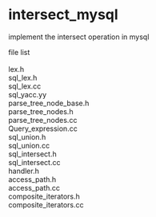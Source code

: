 # intersect_mysql
implement the intersect operation in mysql

file list<br>
<br>
lex.h<br>
sql_lex.h<br>
sql_lex.cc<br>
sql_yacc.yy<br>
parse_tree_node_base.h<br>
parse_tree_nodes.h<br>
parse_tree_nodes.cc<br>
Query_expression.cc<br>
sql_union.h<br>
sql_union.cc<br>
sql_intersect.h<br>
sql_intersect.cc<br>
handler.h<br>
access_path.h<br>
access_path.cc<br>
composite_iterators.h<br>
composite_iterators.cc<br>
